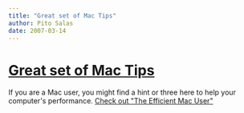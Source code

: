```yaml
---
title: "Great set of Mac Tips"
author: Pito Salas
date: 2007-03-14
---
```

# [Great set of Mac Tips](None)




If you are a Mac user, you might find a hint or three here to help your
computer's performance. [Check out "The Efficient Mac
User"](<http://lowendmac.com/eubanks/07/0312.html>)


